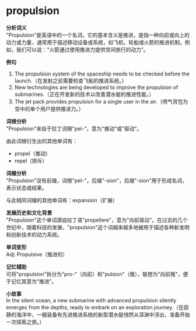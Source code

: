 # propulsion

**分析词义**  
"Propulsion"是英语中的一个名词，它的基本含义是推进，是指一种向前或向上的动力或力量，通常用于描述移动设备或系统，如飞机、轮船或火箭的推进机制。例如，我们可以说：“火箭通过使用推进力提供空间旅行的动力”。

  

**例句**

  

1.  The propulsion system of the spaceship needs to be checked before the launch.（在发射之前需要检查飞船的推进系统。）
2.  New technologies are being developed to improve the propulsion of submarines.（正在开发新的技术以改善潜水艇的推进性能。）
3.  The jet pack provides propulsion for a single user in the air.（喷气背包为空中的单个用户提供推进力。）

  

**词根分析**  
"Propulsion"来自于拉丁词根"pel-”，意为"推动"或"驱动"。

  

由此词根衍生出的其他单词有：

  

*   propel（推动）
*   repel（排斥）

  

**词缀分析**  
"Propulsion"没有前缀，词根"pel-"，后缀"-sion"，后缀"-sion"用于形成名词，表示状态或结果。

  

与此相同词缀的其他单词有：expansion（扩展）

  

**发展历史和文化背景**  
"Propulsion"这个单词源自拉丁语"propellere"，意为"向前驱动"。在过去的几个世纪中，随着科技的发展，"propulsion"这个词越来越多地被用于描述各种新发明和创新技术的动力系统。

  

**单词变形**  
Adj: Propulsive（推进的）

  

**记忆辅助**  
可将"propulsion"拆分为"pro-"（向前）和"pulsion"（推），联想为"向前推"，便于记忆其意为"推进"。

  

**小故事**  
In the silent ocean, a new submarine with advanced propulsion silently emerges from the depths, ready to embark on an exploration journey.（在寂静的海洋中，一艘装备有先进推进系统的新型潜水艇悄然从深渊中浮出，准备开始一次探索之旅。）
